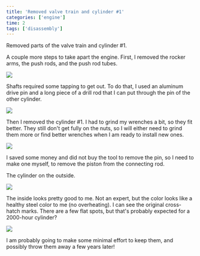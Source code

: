 ```yaml
---
title: 'Removed valve train and cylinder #1'
categories: ['engine']
time: 2
tags: ['disassembly']
---
```


Removed parts of the valve train and cylinder #1.

<!-- more -->

A couple more steps to take apart the engine. First, I removed the rocker arms, the push rods, and the push rod tubes.

![](0-removing-rocker-arm-shaft.jpeg)

Shafts required some tapping to get out. To do that, I used an aluminum drive pin and a long piece of a drill rod that I can put through the pin of the other cylinder.

![](1-rocker-arms-removed.jpeg)

Then I removed the cylinder #1. I had to grind my wrenches a bit, so they fit better. They still don't get fully on the nuts, so I will either need to grind them more or find better wrenches when I am ready to install new ones.

![](2-cylinder-removed.jpeg)

I saved some money and did not buy the tool to remove the pin, so I need to make one myself, to remove the piston from the connecting rod.

The cylinder on the outside.

![](3-the-cylinder.jpeg)

The inside looks pretty good to me. Not an expert, but the color looks like a healthy steel color to me (no overheating). I can see the original cross-hatch marks. There are a few flat spots, but that's probably expected for a 2000-hour cylinder?

![](4-inside-the-cylinder.jpeg)

I am probably going to make some minimal effort to keep them, and possibly throw them away a few years later! 